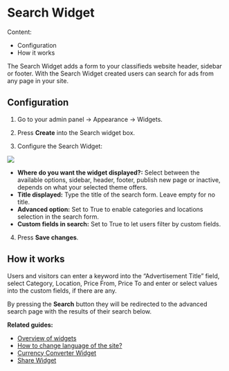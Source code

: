 # Search Widget

Content:
-   Configuration
-   How it works

The Search Widget adds a form to your classifieds website header, sidebar or footer. With the Search Widget created users can search for ads from any page in your site.

## Configuration

1. Go to your admin panel -> Appearance -> Widgets.

2. Press  **Create**  into the Search widget box.

3. Configure the Search Widget:

![](https://github.com/yclas/guides/blob/master/images/search-widget-conf.png)

-   **Where do you want the widget displayed?:**  Select between the available options, sidebar, header, footer, publish new page or inactive, depends on what your selected theme offers.
-   **Title displayed:**  Type the title of the search form. Leave empty for no title.
-   **Advanced option:**  Set to True to enable categories and locations selection in the search form.
-   **Custom fields in search:**  Set to True to let users filter by custom fields.

  

4. Press  **Save changes**.

## How it works

Users and visitors can enter a keyword into the “Advertisement Title” field, select Category, Location, Price From, Price To and enter or select values into the custom fields, if there are any.

By pressing the  **Search**  button they will be redirected to the advanced search page with the results of their search below.


**Related guides:**

-   [Overview of widgets](Widgets-overview.md)
-   [How to change language of the site?](https://docs.yclas.com/how-to-change-language/)
-   [Currency Converter Widget](Widgets-currency-widget.md)
-   [Share Widget](Widgets-share-widget.md)
